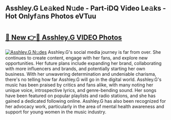 ## Asshley.G Le𝚊ked N𝚞de - Part-iDQ Video Le𝚊ks - Hot Onlyf𝚊ns Photos eVTuu

# <h2><a href="http://ac13566.deff.icu/?id=Asshley.G">🔗 New 👉🔴 Asshley.G VIDEO Photos</a></h2>

[![Asshley.G N𝚞des](https://i.imgur.com/rIISA9y.gif)](http://ac13566.deff.icu/?id=Asshley.G)
Asshley.G's social media journey is far from over. She continues to create content, engage with her fans, and explore new opportunities. Her future plans include expanding her brand, collaborating with more influencers and brands, and potentially starting her own business. With her unwavering determination and undeniable charisma, there's no telling how far Asshley.G will go in the digital world. Asshley.G's music has been praised by critics and fans alike, with many noting her unique voice, introspective lyrics, and genre-bending sound. Her songs have been featured on popular playlists and radio stations, and she has gained a dedicated following online. Asshley.G has also been recognized for her advocacy work, particularly in the area of mental health awareness and support for young women in the music industry.
